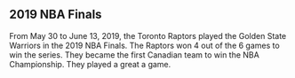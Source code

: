## 2019 NBA Finals
From May 30 to June 13, 2019, the Toronto Raptors played the Golden State Warriors in the 2019 NBA Finals. The Raptors won 4 out of the 6 games to win the series. They became the first Canadian team to win the NBA Championship. 
They played a great a game. 
